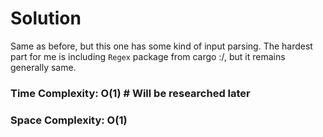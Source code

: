 # Solution

Same as before, but this one has some kind of input parsing. The hardest part for me is including `Regex` package from cargo :/, but it remains generally same.

### Time Complexity: O(1) # Will be researched later
### Space Complexity: O(1)
